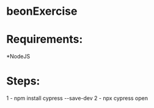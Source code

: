 # beonExercise

# Requirements:
*NodeJS

# Steps:
1 - npm install cypress --save-dev
2 - npx cypress open

